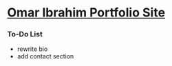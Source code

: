 # [Omar Ibrahim Portfolio Site](https://oibra.github.io)

### To-Do List
- rewrite bio
- add contact section
